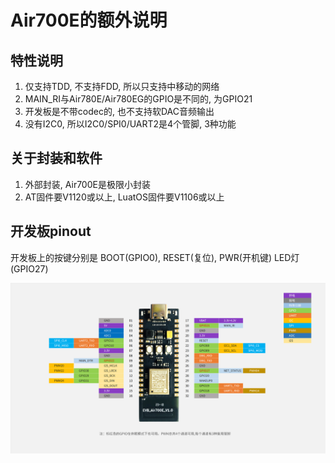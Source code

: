 # Air700E的额外说明

## 特性说明

1. 仅支持TDD, 不支持FDD, 所以只支持中移动的网络
2. MAIN_RI与Air780E/Air780EG的GPIO是不同的, 为GPIO21
3. 开发板是不带codec的, 也不支持软DAC音频输出
4. 没有I2C0, 所以I2C0/SPI0/UART2是4个管脚, 3种功能

## 关于封装和软件

1. 外部封装, Air700E是极限小封装
2. AT固件要V1120或以上, LuatOS固件要V1106或以上

## 开发板pinout

开发板上的按键分别是 BOOT(GPIO0), RESET(复位), PWR(开机键) LED灯(GPIO27)

![](pinout_700e.png)

